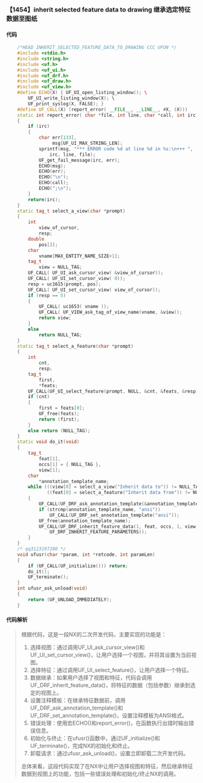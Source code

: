 ### 【1454】inherit selected feature data to drawing 继承选定特征数据至图纸

#### 代码

```cpp
    /*HEAD INHERIT_SELECTED_FEATURE_DATA_TO_DRAWING CCC UFUN */  
    #include <stdio.h>  
    #include <string.h>  
    #include <uf.h>  
    #include <uf_ui.h>  
    #include <uf_drf.h>  
    #include <uf_draw.h>  
    #include <uf_view.h>  
    #define ECHO(X) { UF_UI_open_listing_window(); \  
        UF_UI_write_listing_window(X); \  
        UF_print_syslog(X, FALSE); }  
    #define UF_CALL(X) (report_error( __FILE__, __LINE__, #X, (X)))  
    static int report_error( char *file, int line, char *call, int irc)  
    {  
        if (irc)  
        {  
            char err[133],  
                 msg[UF_UI_MAX_STRING_LEN];  
            sprintf(msg, "*** ERROR code %d at line %d in %s:\n+++ ",  
                irc, line, file);  
            UF_get_fail_message(irc, err);  
            ECHO(msg);  
            ECHO(err);  
            ECHO("\n");  
            ECHO(call);  
            ECHO(";\n");  
        }  
        return(irc);  
    }  
    static tag_t select_a_view(char *prompt)  
    {  
        int  
            view_of_cursor,  
            resp;  
        double  
            pos[3];  
        char  
            vname[MAX_ENTITY_NAME_SIZE+1];  
        tag_t  
            view = NULL_TAG;  
        UF_CALL( UF_UI_ask_cursor_view( &view_of_cursor));  
        UF_CALL( UF_UI_set_cursor_view( 0));  
        resp = uc1615(prompt, pos);  
        UF_CALL( UF_UI_set_cursor_view( view_of_cursor));  
        if (resp == 5)  
        {  
            UF_CALL( uc1653( vname ));  
            UF_CALL( UF_VIEW_ask_tag_of_view_name(vname, &view));  
            return view;  
        }  
        else  
            return NULL_TAG;  
    }  
    static tag_t select_a_feature(char *prompt)  
    {  
        int  
            cnt,  
            resp;  
        tag_t  
            first,  
            *feats;  
        UF_CALL(UF_UI_select_feature(prompt, NULL, &cnt, &feats, &resp));  
        if (cnt)  
        {  
            first = feats[0];  
            UF_free(feats);  
            return (first);  
        }  
        else return (NULL_TAG);  
    }  
    static void do_it(void)  
    {  
        tag_t  
            feat[1],  
            occs[1] = { NULL_TAG },  
            view[1];  
        char  
            *annotation_template_name;  
        while (((view[0] = select_a_view("Inherit data to")) != NULL_TAG) &&  
               ((feat[0] = select_a_feature("Inherit data from")) != NULL_TAG))  
        {  
            UF_CALL(UF_DRF_ask_annotation_template(&annotation_template_name));  
            if (strcmp(annotation_template_name, "ansi"))  
                UF_CALL(UF_DRF_set_annotation_template("ansi"));  
            UF_free(annotation_template_name);  
            UF_CALL(UF_DRF_inherit_feature_data(1, feat, occs, 1, view,  
                UF_DRF_INHERIT_FEATURE_PARAMETERS));  
        }  
    }  
    /* qq3123197280 */  
    void ufusr(char *param, int *retcode, int paramLen)  
    {  
        if (UF_CALL(UF_initialize())) return;  
        do_it();  
        UF_terminate();  
    }  
    int ufusr_ask_unload(void)  
    {  
        return (UF_UNLOAD_IMMEDIATELY);  
    }

```

#### 代码解析

> 根据代码，这是一段NX的二次开发代码，主要实现的功能是：
>
> 1. 选择视图：通过调用UF_UI_ask_cursor_view()和UF_UI_set_cursor_view()，让用户选择一个视图，并将其设置为当前视图。
> 2. 选择特征：通过调用UF_UI_select_feature()，让用户选择一个特征。
> 3. 数据继承：如果用户选择了视图和特征，代码会调用UF_DRF_inherit_feature_data()，将特征的数据（包括参数）继承到选定的视图上。
> 4. 设置注释模板：在继承特征数据前，调用UF_DRF_ask_annotation_template()和UF_DRF_set_annotation_template()，设置注释模板为ANSI格式。
> 5. 错误处理：使用宏ECHO()和report_error()，在函数执行出错时输出错误信息。
> 6. 初始化与终止：在ufusr()函数中，通过UF_initialize()和UF_terminate()，完成NX的初始化和终止。
> 7. 卸载请求：通过ufusr_ask_unload()，设置立即卸载二次开发代码。
>
> 总体来看，这段代码实现了在NX中让用户选择视图和特征，然后继承特征数据到视图上的功能，包括一些错误处理和初始化/终止NX的调用。
>
